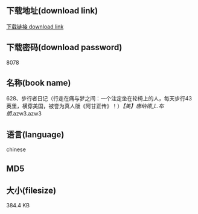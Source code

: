 ## 下载地址(download link)
[下载链接 download link](https://tutu365.netlify.app/?s=628%E3%80%81%E6%AD%A5%E8%A1%8C%E8%80%85%E6%97%A5%E8%AE%B0%EF%BC%88%E8%A1%8C%E8%B5%B0%E5%9C%A8%E7%97%9B%E4%B8%8E%E6%A2%A6%E4%B9%8B%E9%97%B4%EF%BC%9A%E4%B8%80%E4%B8%AA%E6%B3%A8%E5%AE%9A%E5%9D%90%E5%9C%A8%E8%BD%AE%E6%A4%85%E4%B8%8A%E7%9A%84%E4%BA%BA%EF%BC%8C%E6%AF%8F%E5%A4%A9%E6%AD%A5%E8%A1%8C43%E8%8B%B1%E9%87%8C%EF%BC%8C%E6%A8%AA%E7%A9%BF%E7%BE%8E%E5%9B%BD%EF%BC%8C%E8%A2%AB%E8%AA%89%E4%B8%BA%E7%9C%9F%E4%BA%BA%E7%89%88%E3%80%8A%E9%98%BF%E7%94%98%E6%AD%A3%E4%BC%A0%E3%80%8B%EF%BC%81%EF%BC%89_%E3%80%90%E7%BE%8E%E3%80%91%E5%94%90%E7%BA%B3%E5%BE%B7_L.%E5%B8%83%E6%9C%97_.azw3)

## 下载密码(download password)
8078

## 名称(book name)
628、步行者日记（行走在痛与梦之间：一个注定坐在轮椅上的人，每天步行43英里，横穿美国，被誉为真人版《阿甘正传》！）_【美】唐纳德_L.布朗_.azw3.azw3

## 语言(language)
chinese

## MD5


## 大小(filesize)
384.4 KB

